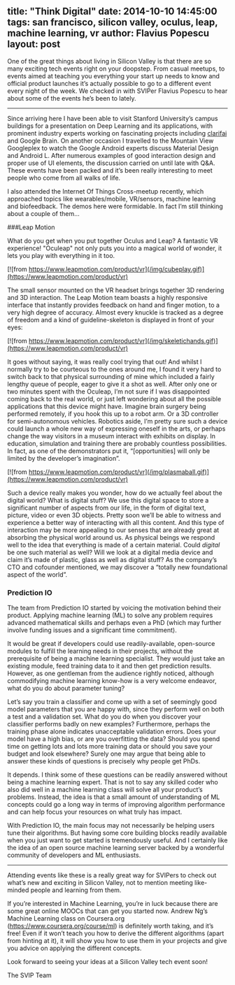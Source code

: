 title: "Think Digital"
date: 2014-10-10 14:45:00
tags: san francisco, silicon valley, oculus, leap, machine learning, vr
author: Flavius Popescu
layout: post
---

One of the great things about living in Silicon Valley is that there are so many exciting tech events right on your doopstep. From casual meetups, to events aimed at teaching you everything your start up needs to know and official product launches it’s actually possible to go to a different event every night of the week. We checked in with SVIPer Flavius Popescu to hear about some of the events he’s been to lately.

<!-- more -->

-------------------------------

Since arriving here I have been able to visit Stanford University’s campus buildings for a presentation on Deep Learning and its applications, with prominent industry experts working on fascinating projects including [clarifai](http://www.clarifai.com) and Google Brain. On another occasion I travelled to the Mountain View Googleplex to watch the Google Android experts discuss Material Design and Android L. After numerous examples of good interaction design and proper use of UI elements, the discussion carried on until late with Q&A. These events have been packed and it’s been really interesting to meet people who come from all walks of life. 

I also attended the Internet Of Things Cross-meetup recently, which approached topics like wearables/mobile, VR/sensors, machine learning and biofeedback. The demos here were formidable. In fact I’m still thinking about a couple of them…

###Leap Motion

What do you get when you put together Oculus and Leap? A fantastic VR experience! "Oculeap" not only puts you into a magical world of wonder, it lets you play with everything in it too.

[![from https://www.leapmotion.com/product/vr](/img/cubeplay.gif)](https://www.leapmotion.com/product/vr)

The small sensor mounted on the VR headset brings together 3D rendering and 3D interaction. The Leap Motion team boasts a highly responsive interface that instantly provides feedback on hand and finger motion, to a very high degree of accuracy. Almost every knuckle is tracked as a degree of freedom and a kind of guideline-skeleton is displayed in front of your eyes:

[![from https://www.leapmotion.com/product/vr](/img/skeletichands.gif)](https://www.leapmotion.com/product/vr)

It goes without saying, it was really cool trying that out! And whilst I normally try to be courteous to the ones around me, I found it very hard to switch back to that physical surrounding of mine which included a fairly lengthy queue of people, eager to give it a shot as well. After only one or two minutes spent with the Oculeap, I’m not sure if I was disappointed coming back to the real world, or just left wondering about all the possible applications that this device might have. Imagine brain surgery being performed remotely, if you hook this up to a robot arm. Or a 3D controller for semi-autonomous vehicles. Robotics aside, I’m pretty sure such a device could launch a whole new way of expressing oneself in the arts, or perhaps change the way visitors in a museum interact with exhibits on display. In education, simulation and training there are probably countless possibilities. In fact, as one of the demonstrators put it, “[opportunities] will only be limited by the developer’s imagination”.

[![from https://www.leapmotion.com/product/vr](/img/plasmaball.gif)](https://www.leapmotion.com/product/vr)

Such a device really makes you wonder, how do we actually feel about the digital world? What is digital stuff? We use this digital space to store a significant number of aspects from our life, in the form of digital text, picture, video or even 3D objects. Pretty soon we’ll be able to witness and experience a better way of interacting with all this content. And this type of interaction may be more appealing to our senses that are already great at absorbing the physical world around us. As physical beings we respond well to the idea that everything is made of a certain material. Could *digital* be one such material as well? Will we look at a digital media device and claim it’s made of plastic, glass as well as digital stuff? As the company’s CTO and cofounder mentioned, we may discover a “totally new foundational aspect of the world”.

### Prediction IO

The team from Prediction IO started by voicing the motivation behind their product. Applying machine learning (ML) to solve any problem requires advanced mathematical skills and perhaps even a PhD (which  may further involve funding issues and a significant time commitment).

It would be great if developers could use readily-available, open-source modules to fulfill the learning needs in their projects, without the prerequisite of being a machine learning specialist. They would just take an existing module, feed training data to it and then get prediction results. However, as one gentleman from the audience rightly noticed, although commodifying machine learning know-how is a very welcome endeavor, what do you do about parameter tuning?

Let’s say you train a classifier and come up with a set of seemingly good model parameters that you are happy with, since they perform well on both a test and a validation set. What do you do when you discover your classifier performs badly on new examples? Furthermore, perhaps the training phase alone indicates unacceptable validation errors. Does your model have a high bias, or are you overfitting the data? Should you spend time on getting lots and lots more training data or should you save your budget and look elsewhere? Surely one may argue that being able to answer these kinds of questions is precisely why people get PhDs.

It depends. I think some of these questions can be readily answered without being a machine learning expert. That is not to say any skilled coder who also did well in a machine learning class will solve all your product’s problems. Instead, the idea is that a small amount of understanding of ML concepts could go a long way in terms of improving algorithm performance and can help focus your resources on what truly has impact.

With Prediction IO, the main focus may not necessarily be helping users tune their algorithms. But having some core building blocks readily available when you just want to get started is tremendously useful. And I certainly like the idea of an open source machine learning server backed by a wonderful community of developers and ML enthusiasts.

---------------------------

Attending events like these is a really great way for SVIPers to check out what’s new and exciting in Silicon Valley, not to mention meeting like-minded people and learning from them. 

If you’re interested in Machine Learning, you’re in luck because there are some great online MOOCs that can get you started now. Andrew Ng’s Machine Learning class on Coursera.org (https://www.coursera.org/course/ml) is definitely worth taking, and it’s free! Even if it won’t teach you how to derive the different algorithms (apart from hinting at it), it will show you how to use them in your projects and give you advice on applying the different concepts. 

Look forward to seeing your ideas at a Silicon Valley tech event soon!

The SVIP Team 

